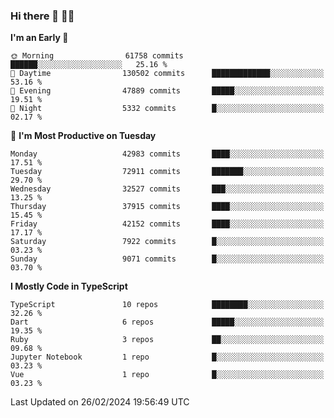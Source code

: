 ### Hi there 👋 🧑‍💻



<!--START_SECTION:waka-->
**I'm an Early 🐤** 

```text
🌞 Morning                61758 commits       ██████░░░░░░░░░░░░░░░░░░░   25.16 % 
🌆 Daytime                130502 commits      █████████████░░░░░░░░░░░░   53.16 % 
🌃 Evening                47889 commits       █████░░░░░░░░░░░░░░░░░░░░   19.51 % 
🌙 Night                  5332 commits        █░░░░░░░░░░░░░░░░░░░░░░░░   02.17 % 
```
📅 **I'm Most Productive on Tuesday** 

```text
Monday                   42983 commits       ████░░░░░░░░░░░░░░░░░░░░░   17.51 % 
Tuesday                  72911 commits       ███████░░░░░░░░░░░░░░░░░░   29.70 % 
Wednesday                32527 commits       ███░░░░░░░░░░░░░░░░░░░░░░   13.25 % 
Thursday                 37915 commits       ████░░░░░░░░░░░░░░░░░░░░░   15.45 % 
Friday                   42152 commits       ████░░░░░░░░░░░░░░░░░░░░░   17.17 % 
Saturday                 7922 commits        █░░░░░░░░░░░░░░░░░░░░░░░░   03.23 % 
Sunday                   9071 commits        █░░░░░░░░░░░░░░░░░░░░░░░░   03.70 % 
```


**I Mostly Code in TypeScript** 

```text
TypeScript               10 repos            ████████░░░░░░░░░░░░░░░░░   32.26 % 
Dart                     6 repos             █████░░░░░░░░░░░░░░░░░░░░   19.35 % 
Ruby                     3 repos             ██░░░░░░░░░░░░░░░░░░░░░░░   09.68 % 
Jupyter Notebook         1 repo              █░░░░░░░░░░░░░░░░░░░░░░░░   03.23 % 
Vue                      1 repo              █░░░░░░░░░░░░░░░░░░░░░░░░   03.23 % 
```




 Last Updated on 26/02/2024 19:56:49 UTC
<!--END_SECTION:waka-->


